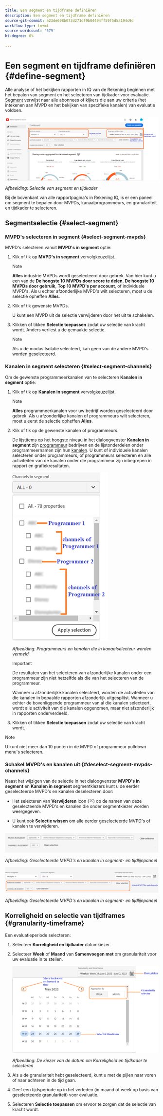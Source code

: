 ```yaml
---
title: Een segment en tijdframe definiëren
description: Een segment en tijdframe definiëren
source-git-commit: a23de698b073d271df9b04494ff59f5d5a194c9d
workflow-type: tm+mt
source-wordcount: '579'
ht-degree: 0%

---
```


# Een segment en tijdframe definiëren {#define-segment}

Alle analyse of het bekijken rapporten in IQ van de Rekening beginnen met het bepalen van segment en het selecteren van tijdkader voor evaluatie. [Segment](/help/AccountIQ/product-concepts.md#segmet-def) verwijst naar alle abonnees of kijkers die aan uw criteria (het intekenen aan MVPD en het bekijken van specifieke kanalen) van evaluatie voldoen.

![](assets/segment-panel.png)

*Afbeelding: Selectie van segment en tijdkader*

Bij de bovenkant van alle rapportpagina&#39;s in Rekening IQ, is er een paneel om segment te bepalen door MVPDs, kanaalprogrammeurs, en granulariteit en tijdkader te selecteren.

## Segmentselectie {#select-segment}

### MVPD&#39;s selecteren in segment {#select-segment-mvpds}

MVPD&#39;s selecteren vanuit **MVPD&#39;s in segment** optie:

1. Klik of tik op **MVPD&#39;s in segment** vervolgkeuzelijst.

   >[!NOTE]
   >
   >**Alles** industrie MVPDs wordt geselecteerd door gebrek. Van hier kunt u een van de **De hoogste 10 MVPDs door score te delen**, **De hoogste 10 MVPDs door gebruik**, **Top 10 MVPD&#39;s per account**, of individuele MVPD&#39;s. Als u echter afzonderlijke MVPD&#39;s wilt selecteren, moet u de selectie opheffen **Alles**.

1. Klik of tik gewenste MVPDs.

   U kunt een MVPD uit de selectie verwijderen door het uit te schakelen.

1. Klikken of tikken **Selectie toepassen** zodat uw selectie van kracht wordt. Anders verliest u de gemaakte selectie.

   >[!NOTE]
   >
   >Als u de modus Isolatie selecteert, kan geen van de andere MVPD&#39;s worden geselecteerd.

### Kanalen in segment selecteren {#select-segment-channels}

Om de gewenste programmeerkanalen van te selecteren **Kanalen in segment** optie:

1. Klik of tik op **Kanalen in segment** vervolgkeuzelijst.

   >[!NOTE]
   >
   >**Alles** programmeerkanalen voor uw bedrijf worden geselecteerd door gebrek. Als u afzonderlijke kanalen of programmeurs wilt selecteren, moet u eerst de selectie opheffen **Alles**.

1. Klik of tik op de gewenste kanalen of programmeurs.

   De lijstitems op het hoogste niveau in het dialoogvenster **Kanalen in segment** zijn [programmeur](/help/AccountIQ/product-concepts.md#programmer-def) bedrijven en de lijstonderdelen onder programmeernamen zijn hun [kanalen](/help/AccountIQ/product-concepts.md#channel-def). U kunt of individuele kanalen selecteren onder programmeurs, of programmeurs selecteren en alle activiteiten van de kanalen onder die programmeur zijn inbegrepen in rapport en grafiekresultaten.

   ![](assets/programmer-channels.png)

   *Afbeelding: Programmeurs en kanalen die in kanaalselecteur worden vermeld*

   >[!IMPORTANT]
   >
   >De resultaten van het selecteren van afzonderlijke kanalen onder een programmeur zijn niet hetzelfde als die van het selecteren van de programmeur.
   >
   >
   >Wanneer u afzonderlijke kanalen selecteert, worden de activiteiten van die kanalen in bepaalde rapporten afzonderlijk uitgesplitst. Wanneer u echter de bovenliggende programmeur van al die kanalen selecteert, wordt alle activiteit van die kanalen opgenomen, maar niet afzonderlijk in rapporten onderverdeeld.

1. Klikken of tikken **Selectie toepassen** zodat uw selectie van kracht wordt.

>[!NOTE]
>
>U kunt niet meer dan 10 punten in de MVPD of programmeur pulldown menu&#39;s selecteren.

### Schakel MVPD&#39;s en kanalen uit {#deselect-segment-mvpds-channels}

Naast het wijzigen van de selectie in het dialoogvenster **MVPD&#39;s in segment** en **Kanalen in segment** segmentkiezers kunt u de eerder geselecteerde MVPD&#39;s en kanalen deselecteren door:

* Het selecteren van **Verwijderen** icon (![pictogram verwijderen](assets/remove-icon.png)) op de namen van deze geselecteerde MVPD&#39;s en kanalen die onder segmentkiezer worden weergegeven.

* U kunt ook **Selectie wissen** om alle eerder geselecteerde MVPD&#39;s of kanalen te verwijderen.

![](assets/segment-panel-selection1.png)

*Afbeelding: Geselecteerde MVPD&#39;s en kanalen in segment- en tijdlijnpaneel*

![](assets/segment-panel-selection.png)

*Afbeelding: Geselecteerde MVPD&#39;s en kanalen in segment- en tijdlijnpaneel*

## Korreligheid en selectie van tijdframes {#granularity-timeframe}

Een evaluatieperiode selecteren:

1. Selecteer **Korreligheid en tijdkader** datumkiezer.

1. Selecteer **Week** of **Maand** van **Samenvoegen met** om granulariteit voor uw evaluatie in te stellen.

   ![](assets/granularity-timeframe-weekwise.png)

   *Afbeelding: De kiezer van de datum om Korreligheid en tijdkader te selecteren*

1. Als u de granulariteit hebt geselecteerd, kunt u met de pijlen naar voren of naar achteren in de tijd gaan.

1. Geef een tijdsperiode op in het verleden (in maand of week op basis van geselecteerde granulariteit) voor evaluatie.

1. Selecteren **Selectie toepassen** om ervoor te zorgen dat de selectie van kracht wordt.
